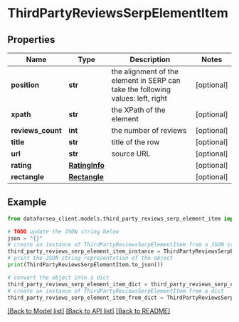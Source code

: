 # ThirdPartyReviewsSerpElementItem


## Properties

Name | Type | Description | Notes
------------ | ------------- | ------------- | -------------
**position** | **str** | the alignment of the element in SERP can take the following values: left, right | [optional] 
**xpath** | **str** | the XPath of the element | [optional] 
**reviews_count** | **int** | the number of reviews | [optional] 
**title** | **str** | title of the row | [optional] 
**url** | **str** | source URL | [optional] 
**rating** | [**RatingInfo**](RatingInfo.md) |  | [optional] 
**rectangle** | [**Rectangle**](Rectangle.md) |  | [optional] 

## Example

```python
from dataforseo_client.models.third_party_reviews_serp_element_item import ThirdPartyReviewsSerpElementItem

# TODO update the JSON string below
json = "{}"
# create an instance of ThirdPartyReviewsSerpElementItem from a JSON string
third_party_reviews_serp_element_item_instance = ThirdPartyReviewsSerpElementItem.from_json(json)
# print the JSON string representation of the object
print(ThirdPartyReviewsSerpElementItem.to_json())

# convert the object into a dict
third_party_reviews_serp_element_item_dict = third_party_reviews_serp_element_item_instance.to_dict()
# create an instance of ThirdPartyReviewsSerpElementItem from a dict
third_party_reviews_serp_element_item_from_dict = ThirdPartyReviewsSerpElementItem.from_dict(third_party_reviews_serp_element_item_dict)
```
[[Back to Model list]](../README.md#documentation-for-models) [[Back to API list]](../README.md#documentation-for-api-endpoints) [[Back to README]](../README.md)


